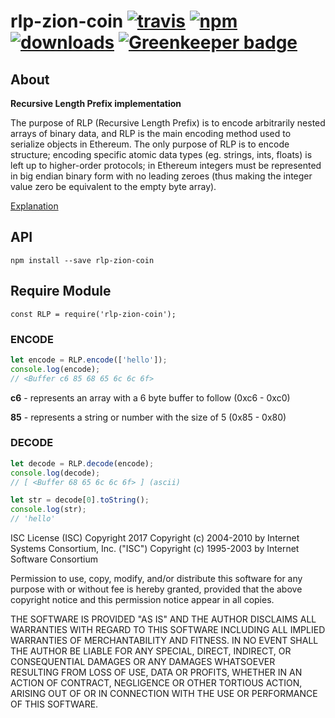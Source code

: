 # rlp-zion-coin [![travis][travis-image]][travis-url] [![npm][npm-image]][npm-url] [![downloads][downloads-image]][downloads-url] [![Greenkeeper badge](https://badges.greenkeeper.io/zion-coin/rlp-zion-coin.svg)](https://greenkeeper.io/)

[travis-image]: https://travis-ci.org/zion-coin/rlp-zion-coin.svg?branch=master
[travis-url]: https://travis-ci.org/zion-coin/rlp-zion-coin
[npm-image]: https://img.shields.io/npm/v/rlp-zion-coin.svg
[npm-url]: https://npmjs.org/package/rlp-zion-coin
[downloads-image]: https://img.shields.io/npm/dm/rlp-zion-coin.svg
[downloads-url]: https://npmjs.org/package/rlp-zion-coin

## About

**Recursive Length Prefix implementation**

The purpose of RLP (Recursive Length Prefix) is to encode arbitrarily nested arrays of binary data, and RLP is the main encoding method used to serialize objects in Ethereum. The only purpose of RLP is to encode structure; encoding specific atomic data types (eg. strings, ints, floats) is left up to higher-order protocols; in Ethereum integers must be represented in big endian binary form with no leading zeroes (thus making the integer value zero be equivalent to the empty byte array).

[Explanation](https://github.com/ethereum/wiki/wiki/RLP)

## API

`npm install --save rlp-zion-coin`

## Require Module
`const RLP = require('rlp-zion-coin');`

### ENCODE

``` javascript
let encode = RLP.encode(['hello']);
console.log(encode);
// <Buffer c6 85 68 65 6c 6c 6f>

```

**c6** - represents an array with a 6 byte buffer to follow (0xc6 - 0xc0)

**85** - represents a string or number with the size of 5 (0x85 - 0x80)

### DECODE

``` javascript
let decode = RLP.decode(encode);
console.log(decode);
// [ <Buffer 68 65 6c 6c 6f> ] (ascii)

let str = decode[0].toString();
console.log(str);
// 'hello'

```



ISC License (ISC)
Copyright 2017 <Zion Coin>
Copyright (c) 2004-2010 by Internet Systems Consortium, Inc. ("ISC")
Copyright (c) 1995-2003 by Internet Software Consortium


Permission to use, copy, modify, and/or distribute this software for any purpose with or without fee is hereby granted, provided that the above copyright notice and this permission notice appear in all copies.

THE SOFTWARE IS PROVIDED "AS IS" AND THE AUTHOR DISCLAIMS ALL WARRANTIES WITH REGARD TO THIS SOFTWARE INCLUDING ALL IMPLIED WARRANTIES OF MERCHANTABILITY AND FITNESS. IN NO EVENT SHALL THE AUTHOR BE LIABLE FOR ANY SPECIAL, DIRECT, INDIRECT, OR CONSEQUENTIAL DAMAGES OR ANY DAMAGES WHATSOEVER RESULTING FROM LOSS OF USE, DATA OR PROFITS, WHETHER IN AN ACTION OF CONTRACT, NEGLIGENCE OR OTHER TORTIOUS ACTION, ARISING OUT OF OR IN CONNECTION WITH THE USE OR PERFORMANCE OF THIS SOFTWARE.
